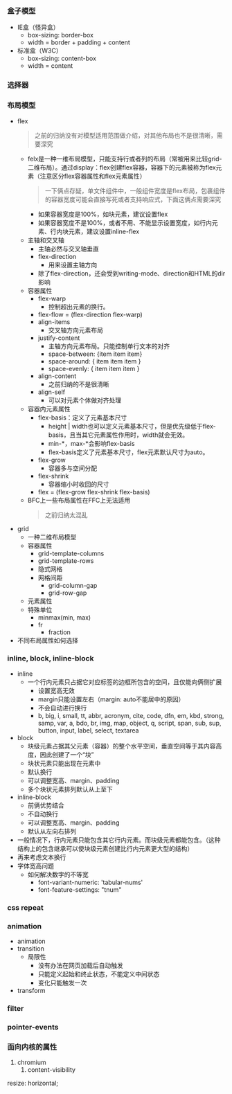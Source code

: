 ### 盒子模型
- IE盒（怪异盒）
  - box-sizing: border-box
  - width = border + padding + content
- 标准盒（W3C）
  - box-sizing: content-box
  - width = content

### 选择器

### 布局模型
- flex
  > 之前的归纳没有对模型适用范围做介绍，对其他布局也不是很清晰，需要深究
  - felx是一种一维布局模型，只能支持行或者列的布局（常被用来比较grid-二维布局）。通过display：flex创建flex容器，容器下的元素被称为flex元素（注意区分flex容器属性和flex元素属性）
    > 一下俩点存疑，单文件组件中，一般组件宽度是flex布局，包裹组件的容器宽度可能会直接写死或者支持响应式，下面这俩点需要深究
    - 如果容器宽度是100%，如块元素，建议设置flex
    - 如果容器宽度不是100%，或者不用、不能显示设置宽度，如行内元素、行内块元素，建议设置inline-flex
  - 主轴和交叉轴
    - 主轴必然与交叉轴垂直
    - flex-direction
      - 用来设置主轴方向
    - 除了flex-direction，还会受到writing-mode、direction和HTML的dir影响
  - 容器属性
    - flex-warp
      - 控制超出元素的换行。
    - flex-flow = (flex-direction flex-warp)
    - align-items
      - 交叉轴方向元素布局
    - justify-content
      - 主轴方向元素布局。只能控制单行文本的对齐
      - space-between: {item  item  item}
      - space-around: {  item    item    item  }
      - space-evenly: {  item  item  item  }
    - align-content
      - 之前归纳的不是很清晰
    - align-self
      - 可以对元素个体做对齐处理
  - 容器内元素属性
    - flex-basis：定义了元素基本尺寸
      - height | width也可以定义元素基本尺寸，但是优先级低于flex-basis，且当其它元素属性作用时，width就会无效。
      - min-*，max-*会影响flex-basis
      - flex-basis定义了元素基本尺寸，flex元素默认尺寸为auto。
    - flex-grow
      - 容器多与空间分配
    - flex-shrink
      - 容器缩小时收回的尺寸
    - flex = (flex-grow flex-shrink flex-basis)
  - BFC上一些布局属性在FFC上无法适用
    > 之前归纳太混乱
- grid
  - 一种二维布局模型
  - 容器属性
    - grid-template-columns
    - grid-template-rows
    - 隐式网格
    - 网格间距
      - grid-column-gap
      - grid-row-gap
  - 元素属性
  - 特殊单位
    - minmax(min, max)
    - fr
      - fraction
- 不同布局属性如何选择
### inline, block, inline-block
- inline
  - 一个行内元素只占据它对应标签的边框所包含的空间，且仅能向俩侧扩展
    - 设置宽高无效
    - margin只能设置左右（margin: auto不能居中的原因）
    - 不会自动进行换行
    - b, big, i, small, tt, abbr, acronym, cite, code, dfn, em, kbd, strong, samp, var, a, bdo, br, img, map, object, q, script, span, sub, sup, button, input, label, select, textarea
- block
  - 块级元素占据其父元素（容器）的整个水平空间，垂直空间等于其内容高度，因此创建了一个“块”
  - 块状元素只能出现在<body>元素中
  - 默认换行
  - 可以调整宽高、margin、padding
  - 多个块状元素排列默认从上至下
- inline-block
  - 前俩优势结合
  - 不自动换行
  - 可以调整宽高、margin、padding
  - 默认从左向右排列
- 一般情况下，行内元素只能包含其它行内元素。而块级元素都能包含。（这种结构上的包含继承可以使块级元素创建比行内元素更大型的结构）
- 再来考虑文本换行
- 字体宽高问题
  - 如何解决数字的不等宽
    - font-variant-numeric: 'tabular-nums'
    - font-feature-settings: "tnum"
### css repeat
### animation
- animation
- transition
  - 局限性
    - 没有办法在网页加载后自动触发
    - 只能定义起始和终止状态，不能定义中间状态
    - 变化只能触发一次
- transform
### filter
### pointer-events
### 面向内核的属性
1. chromium
   1. content-visibility


resize: horizontal;